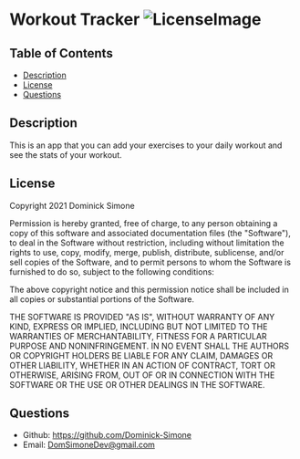 # Workout Tracker ![LicenseImage](https://img.shields.io/badge/License-MIT-yellow.svg)

## Table of Contents
* [Description](##Description)
* [License](##License)
* [Questions](##Questions)

## Description
This is an app that you can add your exercises to your daily workout and see the stats of your workout.

## License
Copyright 2021 Dominick Simone

Permission is hereby granted, free of charge, to any person obtaining a copy of this software and associated documentation files (the "Software"), to deal in the Software without restriction, including without limitation the rights to use, copy, modify, merge, publish, distribute, sublicense, and/or sell copies of the Software, and to permit persons to whom the Software is furnished to do so, subject to the following conditions:
      
The above copyright notice and this permission notice shall be included in all copies or substantial portions of the Software.
      
THE SOFTWARE IS PROVIDED "AS IS", WITHOUT WARRANTY OF ANY KIND, EXPRESS OR IMPLIED, INCLUDING BUT NOT LIMITED TO THE WARRANTIES OF MERCHANTABILITY, FITNESS FOR A PARTICULAR PURPOSE AND NONINFRINGEMENT. IN NO EVENT SHALL THE AUTHORS OR COPYRIGHT HOLDERS BE LIABLE FOR ANY CLAIM, DAMAGES OR OTHER LIABILITY, WHETHER IN AN ACTION OF CONTRACT, TORT OR OTHERWISE, ARISING FROM, OUT OF OR IN CONNECTION WITH THE SOFTWARE OR THE USE OR OTHER DEALINGS IN THE SOFTWARE.

## Questions 
* Github: https://github.com/Dominick-Simone
* Email: DomSimoneDev@gmail.com
